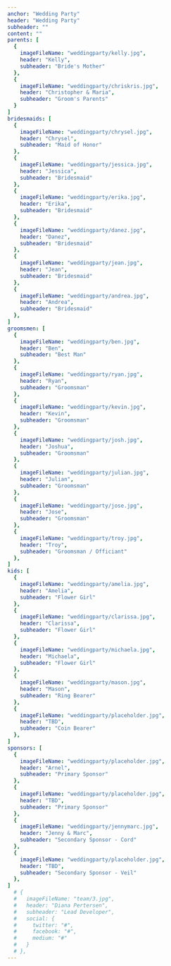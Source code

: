 ```yaml
---
anchor: "Wedding Party"
header: "Wedding Party"
subheader: ""
content: ""
parents: [
  {
    imageFileName: "weddingparty/kelly.jpg",
    header: "Kelly",
    subheader: "Bride's Mother"
  },
  {
    imageFileName: "weddingparty/chriskris.jpg",
    header: "Christopher & Maria",
    subheader: "Groom's Parents"
  }
]
bridesmaids: [
  {
    imageFileName: "weddingparty/chrysel.jpg",
    header: "Chrysel",
    subheader: "Maid of Honor"
  },
  {
    imageFileName: "weddingparty/jessica.jpg",
    header: "Jessica",
    subheader: "Bridesmaid"
  },
  {
    imageFileName: "weddingparty/erika.jpg",
    header: "Erika",
    subheader: "Bridesmaid"
  },
  {
    imageFileName: "weddingparty/danez.jpg",
    header: "Danez",
    subheader: "Bridesmaid"
  },
  {
    imageFileName: "weddingparty/jean.jpg",
    header: "Jean",
    subheader: "Bridesmaid"
  },
  {
    imageFileName: "weddingparty/andrea.jpg",
    header: "Andrea",
    subheader: "Bridesmaid"
  },
]
groomsmen: [
  {
    imageFileName: "weddingparty/ben.jpg",
    header: "Ben",
    subheader: "Best Man"
  },
  {
    imageFileName: "weddingparty/ryan.jpg",
    header: "Ryan",
    subheader: "Groomsman"
  },
  {
    imageFileName: "weddingparty/kevin.jpg",
    header: "Kevin",
    subheader: "Groomsman"
  },
  {
    imageFileName: "weddingparty/josh.jpg",
    header: "Joshua",
    subheader: "Groomsman"
  },
  {
    imageFileName: "weddingparty/julian.jpg",
    header: "Julian",
    subheader: "Groomsman"
  },
  {
    imageFileName: "weddingparty/jose.jpg",
    header: "Jose",
    subheader: "Groomsman"
  },
  {
    imageFileName: "weddingparty/troy.jpg",
    header: "Troy",
    subheader: "Groomsman / Officiant"
  },
]
kids: [
  {
    imageFileName: "weddingparty/amelia.jpg",
    header: "Amelia",
    subheader: "Flower Girl"
  },
  {
    imageFileName: "weddingparty/clarissa.jpg",
    header: "Clarissa",
    subheader: "Flower Girl"
  },
  {
    imageFileName: "weddingparty/michaela.jpg",
    header: "Michaela",
    subheader: "Flower Girl"
  },
  {
    imageFileName: "weddingparty/mason.jpg",
    header: "Mason",
    subheader: "Ring Bearer"
  },
  {
    imageFileName: "weddingparty/placeholder.jpg",
    header: "TBD",
    subheader: "Coin Bearer"
  },
]
sponsors: [
  {
    imageFileName: "weddingparty/placeholder.jpg",
    header: "Arnel",
    subheader: "Primary Sponsor"
  },
  {
    imageFileName: "weddingparty/placeholder.jpg",
    header: "TBD",
    subheader: "Primary Sponsor"
  },
  {
    imageFileName: "weddingparty/jennymarc.jpg",
    header: "Jenny & Marc",
    subheader: "Secondary Sponsor - Cord"
  },
  {
    imageFileName: "weddingparty/placeholder.jpg",
    header: "TBD",
    subheader: "Secondary Sponsor - Veil"
  },
]
  # {
  #   imageFileName: "team/3.jpg",
  #   header: "Diana Pertersen",
  #   subheader: "Lead Developer",
  #   social: {
  #     twitter: "#",
  #     facebook: "#",
  #     medium: "#"
  #   }
  # },
---
```

